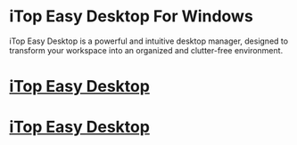 # iTop Easy Desktop For Windows

iTop Easy Desktop is a powerful and intuitive desktop manager, designed to transform your workspace into an organized and clutter-free environment. 

# [iTop Easy Desktop](https://techsoft.pro/)


# [iTop Easy Desktop](https://techsoft.pro/) 
